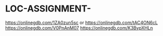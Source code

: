 # LOC-ASSIGNMENT-

https://onlinegdb.com/1ZA0zun5sc or https://onlinegdb.com/tAC4ON6cL
https://onlinegdb.com/V0PnAnM07
https://onlinegdb.com/K3BvpXHLn
